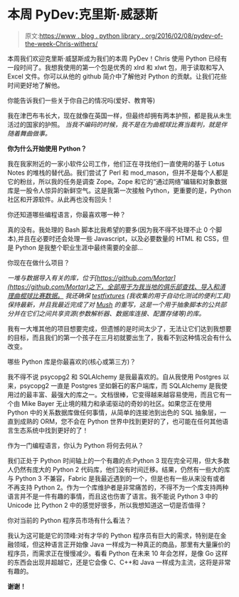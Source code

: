 # 本周 PyDev:克里斯·威瑟斯

> 原文:[https://www . blog . python library . org/2016/02/08/pydev-of-the-week-Chris-withers/](https://www.blog.pythonlibrary.org/2016/02/08/pydev-of-the-week-chris-withers/)

本周我们欢迎克里斯·威瑟斯成为我们的本周 PyDev！Chris 使用 Python 已经有一段时间了。我想我使用的第一个包是优秀的 xlrd 和 xlwt 包，用于读取和写入 Excel 文件。你可以从他的 github 简介中了解他对 Python 的贡献。让我们花些时间更好地了解他。

你能告诉我们一些关于你自己的情况吗(爱好、教育等)

我在津巴布韦长大，现在就像在英国一样，但最终却拥有两本护照，都是我从未生活过的国家的护照。
 *当我不编码的时候，我不是在为曲棍球比赛当裁判，就是伴随着舞曲做事。*

**你为什么开始使用 Python？**

我在我家附近的一家小软件公司工作，他们正在寻找他们一直使用的基于 Lotus Notes 的堆栈的替代品。我们尝试了 Perl 和 mod_mason，但并不是每个人都是它的粉丝，所以我的任务是调查 Zope。Zope 和它的“通过网络”编辑和对象数据库是一股令人惊异的新鲜空气。这是我第一次接触 Python，更重要的是，Python 社区和开源软件。从此再也没有回头！

你还知道哪些编程语言，你最喜欢哪一种？

真的没有。我处理的 Bash 脚本比我希望的要多(因为我不得不处理不止 0 个脚本),并且在必要时还会处理一些 Javascript，以及必要数量的 HTML 和 CSS，但是 Python 是我整个职业生涯中最终需要的全部...

你现在在做什么项目？

*一堆与数据导入有关的库，位于[https://github.com/Mortar](https://github.com/Mortar)之下，全部用于为我当地的俱乐部查找、导入和清理曲棍球比赛数据。*
 *我还确保 [testfixtures](http://testfixtures.readthedocs.org/) (我收集的用于自动化测试的便利工具)保持最新，并且我最近完成了对 [Mush](http://mush.readthedocs.org/) 的重写，这是一个用于抽象脚本的公共部分并在它们之间共享资源(参数解析器、数据库连接、配置存储等)的库。*

我有一大堆其他的项目想要完成，但遗憾的是时间太少了，无法让它们达到我想要的目标，而且我们的第一个孩子在三月初就要出生了，我看不到这种情况会有什么改变。

哪些 Python 库是你最喜欢的(核心或第三方)？

我不得不说 psycopg2 和 SQLAlchemy 是我最喜欢的。自从我使用 Postgres 以来，psycopg2 一直是 Postgres 坚如磐石的客户端库，而 SQLAlchemy 是我使用过的最丰富、最强大的库之一。文档很棒，它变得越来越容易使用，而且它有一个由 Mike Bayer 无止境的精力和承诺驱动的奇妙的社区。如果您正在使用 Python 中的关系数据库做任何事情，从简单的连接池到出色的 SQL 抽象层，一直到成熟的 ORM，您不会在 Python 世界中找到更好的了，也可能在任何其他语言生态系统中找到更好的了！

作为一门编程语言，你认为 Python 将何去何从？

我们正处于 Python 时间轴上的一个有趣的点:Python 3 现在完全可用，但大多数人仍然有庞大的 Python 2 代码库，他们没有时间迁移。结果，仍然有一些大的库与 Python 3 不兼容，Fabric 是我最近遇到的一个，但是也有一些从来没有或者不再支持 Python 2。作为一个库维护者是非常痛苦的，不得不为一个库支持两种语言并不是一件有趣的事情，而且这也伤害了语言。我不能说 Python 3 中的 Unicode 比 Python 2 中的感觉好很多，所以我想知道这一切是否值得？

你对当前的 Python 程序员市场有什么看法？

我认为这可能是它的顶峰:对有才华的 Python 程序员有巨大的需求，特别是在金融领域，但这种语言正开始像 Java 一样成为一种真正的商品，那里有大量廉价的程序员，而需求正在慢慢减少。看看 Python 在未来 10 年会怎样，是像 Go 这样的东西会出现并超越它，还是它会像 C、C++和 Java 一样成为主流，这将是非常有趣的。

**谢谢！**